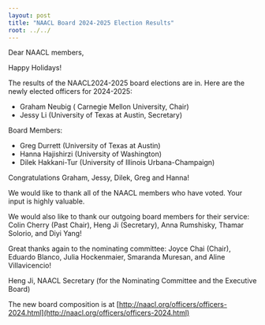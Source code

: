 ```yaml
---
layout: post
title: "NAACL Board 2024-2025 Election Results"
root: ../../
---
```

Dear NAACL members,

Happy Holidays!

The results of the NAACL2024-2025 board elections are in. Here are the newly elected officers for 2024-2025:
- Graham Neubig ( Carnegie Mellon University, Chair)
- Jessy Li (University of Texas at Austin, Secretary)

Board Members:
- Greg Durrett (University of Texas at Austin)
- Hanna Hajishirzi (University of Washington)
- Dilek Hakkani-Tur (University of Illinois Urbana-Champaign)

Congratulations Graham, Jessy, Dilek, Greg and Hanna!

We would like to thank all of the NAACL members who have voted. Your input is highly valuable.

We would also like to thank our outgoing board members for their service: Colin Cherry (Past Chair), Heng Ji (Secretary), Anna Rumshisky, Thamar Solorio, and Diyi Yang!

Great thanks again to the nominating committee:
Joyce Chai (Chair), Eduardo Blanco, Julia Hockenmaier, Smaranda Muresan, and Aline Villavicencio!

Heng Ji, NAACL Secretary
(for the Nominating Committee and the Executive Board)

The new board composition is at [http://naacl.org/officers/officers-2024.html](http://naacl.org/officers/officers-2024.html)